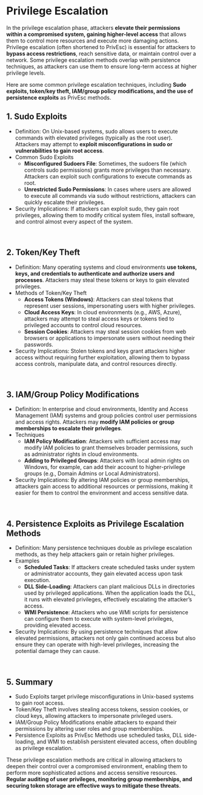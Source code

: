 <br>

# Privilege Escalation
In the privilege escalation phase, attackers **elevate their permissions within a compromised system, gaining higher-level access** that allows them to control more resources and execute more damaging actions. Privilege escalation (often shortened to PrivEsc) is essential for attackers to **bypass access restrictions**, reach sensitive data, or maintain control over a network. Some privilege escalation methods overlap with persistence techniques, as attackers can use them to ensure long-term access at higher privilege levels.

Here are some common privilege escalation techniques, including **Sudo exploits, token/key theft, IAM/group policy modifications, and the use of persistence exploits** as PrivEsc methods.

## 1. Sudo Exploits
  - Definition: On Unix-based systems, sudo allows users to execute commands with elevated privileges (typically as the root user). Attackers may attempt to **exploit misconfigurations in sudo or vulnerabilities to gain root access**.
  - Common Sudo Exploits
    - **Misconfigured Sudoers File**: Sometimes, the sudoers file (which controls sudo permissions) grants more privileges than necessary. Attackers can exploit such configurations to execute commands as root.
    - **Unrestricted Sudo Permissions**: In cases where users are allowed to execute all commands via sudo without restrictions, attackers can quickly escalate their privileges.
  - Security Implications: If attackers can exploit sudo, they gain root privileges, allowing them to modify critical system files, install software, and control almost every aspect of the system.  
<br>

## 2. Token/Key Theft
  - Definition: Many operating systems and cloud environments **use tokens, keys, and credentials to authenticate and authorize users and processes**. Attackers may steal these tokens or keys to gain elevated privileges.
  - Methods of Token/Key Theft
    - **Access Tokens (Windows)**: Attackers can steal tokens that represent user sessions, impersonating users with higher privileges.
    - **Cloud Access Keys**: In cloud environments (e.g., AWS, Azure), attackers may attempt to steal access keys or tokens tied to privileged accounts to control cloud resources.
    - **Session Cookies**: Attackers may steal session cookies from web browsers or applications to impersonate users without needing their passwords.
  - Security Implications: Stolen tokens and keys grant attackers higher access without requiring further exploitation, allowing them to bypass access controls, manipulate data, and control resources directly.  
<br>

## 3. IAM/Group Policy Modifications
  - Definition: In enterprise and cloud environments, Identity and Access Management (IAM) systems and group policies control user permissions and access rights. Attackers may **modify IAM policies or group memberships to escalate their privileges**.
  - Techniques
    - **IAM Policy Modification**: Attackers with sufficient access may modify IAM policies to grant themselves broader permissions, such as administrator rights in cloud environments.
    - **Adding to Privileged Groups**: Attackers with local admin rights on Windows, for example, can add their account to higher-privilege groups (e.g., Domain Admins or Local Administrators).
  - Security Implications: By altering IAM policies or group memberships, attackers gain access to additional resources or permissions, making it easier for them to control the environment and access sensitive data.  
<br>

## 4. Persistence Exploits as Privilege Escalation Methods
  - Definition: Many persistence techniques double as privilege escalation methods, as they help attackers gain or retain higher privileges.
  - Examples
    - **Scheduled Tasks**: If attackers create scheduled tasks under system or administrator accounts, they gain elevated access upon task execution.
    - **DLL Side-Loading**: Attackers can plant malicious DLLs in directories used by privileged applications. When the application loads the DLL, it runs with elevated privileges, effectively escalating the attacker’s access.
    - **WMI Persistence**: Attackers who use WMI scripts for persistence can configure them to execute with system-level privileges, providing elevated access.
  - Security Implications: By using persistence techniques that allow elevated permissions, attackers not only gain continued access but also ensure they can operate with high-level privileges, increasing the potential damage they can cause.  
<br>

## 5. Summary
  - Sudo Exploits target privilege misconfigurations in Unix-based systems to gain root access.
  - Token/Key Theft involves stealing access tokens, session cookies, or cloud keys, allowing attackers to impersonate privileged users.
  - IAM/Group Policy Modifications enable attackers to expand their permissions by altering user roles and group memberships.
  - Persistence Exploits as PrivEsc Methods use scheduled tasks, DLL side-loading, and WMI to establish persistent elevated access, often doubling as privilege escalation.

These privilege escalation methods are critical in allowing attackers to deepen their control over a compromised environment, enabling them to perform more sophisticated actions and access sensitive resources. **Regular auditing of user privileges, monitoring group memberships, and securing token storage are effective ways to mitigate these threats**.  
<br>